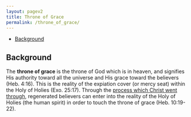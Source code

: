 ```yaml
---
layout: pagev2
title: Throne of Grace
permalink: /throne_of_grace/
---
```

- [Background](#background)

## Background

The **throne of grace** is the throne of God which is in heaven, and signifies His authority toward all the universe and His grace toward the believers (Heb. 4:16). This is the reality of the expiation cover (or mercy seat) within the Holy of Holies (Exo. 25:17). Through the [process which Christ went through](.,./processed_triune_god), regenerated believers can enter into the reality of the Holy of Holies (the human spirit) in order to touch the throne of grace (Heb. 10:19-22).

